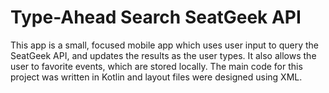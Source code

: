 # Type-Ahead Search SeatGeek API

This app is a small, focused mobile app which uses user input to query the SeatGeek API, and updates the results as the user types. It also allows the user to favorite events, which are stored locally.
The main code for this project was written in Kotlin and layout files were designed using XML.
